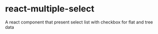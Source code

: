 # react-multiple-select
A react component that present select list with checkbox for flat and tree data
